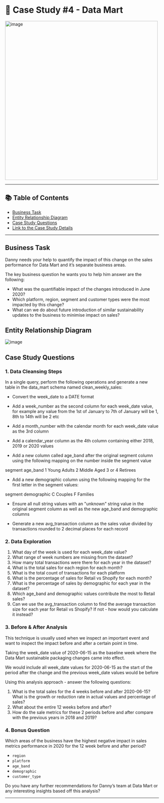 # 🥑 Case Study #4 - Data Mart

<img src="https://8weeksqlchallenge.com/images/case-study-designs/4.png" width="500" height="520" alt="image">

***
## 📚 Table of Contents
- [Business Task](#business-task)
- [Entity Relationship Diagram](#entity-relationship-diagram)
- [Case Study Questions](#case-study-questions)
- [Link to the Case Study Details](https://8weeksqlchallenge.com/case-study-5/)
***
## Business Task
Danny needs your help to quantify the impact of this change on the sales performance for Data Mart and it’s separate business areas.

The key business question he wants you to help him answer are the following:

* What was the quantifiable impact of the changes introduced in June 2020?
* Which platform, region, segment and customer types were the most impacted by this change?
* What can we do about future introduction of similar sustainability updates to the business to minimise impact on sales?

## Entity Relationship Diagram

![image](https://8weeksqlchallenge.com/images/case-study-5-erd.png)


## Case Study Questions
### 1. Data Cleansing Steps
In a single query, perform the following operations and generate a new table in the data_mart schema named clean_weekly_sales:

* Convert the week_date to a DATE format

* Add a week_number as the second column for each week_date value, for example any value from the 1st of January to 7th of January will be 1, 8th to 14th will be 2 etc

* Add a month_number with the calendar month for each week_date value as the 3rd column

* Add a calendar_year column as the 4th column containing either 2018, 2019 or 2020 values

* Add a new column called age_band after the original segment column using the following mapping on the number inside the segment value

segment	age_band
1	Young Adults
2	Middle Aged
3 or 4	Retirees

* Add a new demographic column using the following mapping for the first letter in the segment values:

segment	demographic
C	Couples
F	Families

* Ensure all null string values with an "unknown" string value in the original segment column as well as the new age_band and demographic columns

* Generate a new avg_transaction column as the sales value divided by transactions rounded to 2 decimal places for each record

### 2. Data Exploration
1. What day of the week is used for each week_date value?
2. What range of week numbers are missing from the dataset?
3. How many total transactions were there for each year in the dataset?
4. What is the total sales for each region for each month?
5. What is the total count of transactions for each platform
6. What is the percentage of sales for Retail vs Shopify for each month?
7. What is the percentage of sales by demographic for each year in the dataset?
8. Which age_band and demographic values contribute the most to Retail sales?
9. Can we use the avg_transaction column to find the average transaction size for each year for Retail vs Shopify? If not - how would you calculate it instead?
### 3. Before & After Analysis
This technique is usually used when we inspect an important event and want to inspect the impact before and after a certain point in time.

Taking the week_date value of 2020-06-15 as the baseline week where the Data Mart sustainable packaging changes came into effect.

We would include all week_date values for 2020-06-15 as the start of the period after the change and the previous week_date values would be before

Using this analysis approach - answer the following questions:

1. What is the total sales for the 4 weeks before and after 2020-06-15? What is the growth or reduction rate in actual values and percentage of sales?
2. What about the entire 12 weeks before and after?
3. How do the sale metrics for these 2 periods before and after compare with the previous years in 2018 and 2019?

### 4. Bonus Question
Which areas of the business have the highest negative impact in sales metrics performance in 2020 for the 12 week before and after period?

* `region`
* `platform`
* `age_band`
* `demographic`
* `customer_type`

Do you have any further recommendations for Danny’s team at Data Mart or any interesting insights based off this analysis?
***
